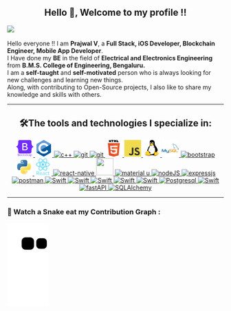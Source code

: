 <h2 align="center">Hello 👋, Welcome to my profile !!</h2>
<img src="https://user-images.githubusercontent.com/92531202/149652557-949d03f6-2dcd-430b-ba00-1cc61905a8b6.png"> 
<p>Hello everyone !! I am <b>Prajwal V</b>, a <b>Full Stack, iOS Developer, Blockchain Engineer, Mobile App Developer</b>.<br/>
I Have done my <b>BE</b> in the field of <b>Electrical and Electronics Engineering</b> from <b>B.M.S. College of Engineering, Bengaluru.</b><br/>
I am a <b>self-taught</b> and <b>self-motivated</b> person who is always looking for new challenges and learning new things.<br/>
Along, with contributing to Open-Source projects, I also like to share my knowledge and skills with others.</p>
<hr>
<h2 align="center">🛠The tools and technologies I specialize in:</h2>

<p align="center"> <a href="https://getbootstrap.com" target="_blank" rel="noreferrer"> <img src="https://raw.githubusercontent.com/devicons/devicon/master/icons/bootstrap/bootstrap-plain-wordmark.svg" alt="bootstrap" width="40" height="40"/> </a> <a href="https://www.cprogramming.com/" target="_blank" rel="noreferrer"> <img src="https://raw.githubusercontent.com/devicons/devicon/master/icons/c/c-original.svg" alt="c" width="40" height="40"/> </a> <a href="https://www.cprogramming.com/" target="_blank" rel="noreferrer"> <img src="https://www.nicepng.com/png/detail/111-1116276_computer-science-i-syllabus-and-grading-policy-c.png" alt="c++" width="40" height="40"/> </a><a href="https://git-scm.com/" target="_blank" rel="noreferrer"> <img src="https://www.vectorlogo.zone/logos/git-scm/git-scm-icon.svg" alt="git" width="40" height="40"/> </a>
 <a href="https://about.gitlab.com/" target="_blank" rel="noreferrer"> <img src="https://cdn4.iconfinder.com/data/icons/logos-and-brands/512/144_Gitlab_logo_logos-512.png" alt="git" width="40" height="40"/> </a>
 <a href="https://www.w3.org/html/" target="_blank" rel="noreferrer"> <img src="https://raw.githubusercontent.com/devicons/devicon/master/icons/html5/html5-original-wordmark.svg" alt="html5" width="40" height="40"/> </a><a href="https://developer.mozilla.org/en-US/docs/Web/JavaScript" target="_blank" rel="noreferrer"> <img src="https://raw.githubusercontent.com/devicons/devicon/master/icons/javascript/javascript-original.svg" alt="javascript" width="40" height="40"/> </a> <a href="https://www.linux.org/" target="_blank" rel="noreferrer"> <img src="https://raw.githubusercontent.com/devicons/devicon/master/icons/linux/linux-original.svg" alt="linux" width="40" height="40"/> </a> <a href="https://www.mysql.com/" target="_blank" rel="noreferrer"> <img src="https://raw.githubusercontent.com/devicons/devicon/master/icons/mysql/mysql-original-wordmark.svg" alt="mysql" width="40" height="40"/> </a> 
 <a href="https://www.mongodb.com/" target="_blank" rel="noreferrer"> <img src="https://user-images.githubusercontent.com/92531202/169091958-67a3e148-dcb6-410b-a859-8201a582671d.png" alt="bootstrap" width="40" height="40"/> </a>
 <a href="https://www.python.org" target="_blank" rel="noreferrer"> <img src="https://raw.githubusercontent.com/devicons/devicon/master/icons/python/python-original.svg" alt="python" width="40" height="40"/> </a> <a href="https://reactjs.org/" target="_blank" rel="noreferrer"> <img src="https://raw.githubusercontent.com/devicons/devicon/master/icons/react/react-original-wordmark.svg" alt="react" width="40" height="40"/> </a>
<a href="https://reactnative.dev/" target="_blank" rel="noreferrer"> <img src="https://miro.medium.com/max/1400/1*xDi2csEAWxu95IEkaNdFUQ.png" alt="react-native" width="40" height="40"/> </a>
<a href="https://en.wikipedia.org/wiki/CSS" target="_blank" rel="noreferrer"> <img src="https://upload.wikimedia.org/wikipedia/commons/thumb/d/d5/CSS3_logo_and_wordmark.svg/180px-CSS3_logo_and_wordmark.svg.png" width="40" height="40"/> </a> <a href="https://mui.com/" target="_blank" rel="noreferrer"> <img src="https://mui.com/static/logo.png" alt="material u" width="40" height="40"/> </a> <a href="https://nodejs.org/en/about/" target="_blank" rel="noreferrer"> <img src="https://www.the-guild.dev/blog-assets/nodejs-esm/nodejs_logo.png" alt="nodeJS" width="40" height="40"/> </a></a> <a href="https://expressjs.com/" target="_blank" rel="noreferrer"> <img src="https://w7.pngwing.com/pngs/925/447/png-transparent-express-js-node-js-javascript-mongodb-node-js-text-trademark-logo.png" alt="expressjs" width="40" height="40"/> </a>
 <a href="https://www.postman.com/" target="_blank" rel="noreferrer"> <img src="https://seeklogo.com/images/P/postman-logo-0087CA0D15-seeklogo.com.png" alt="postman" width="40" height="40"/> </a>
  <a href="https://developer.apple.com/xcode/swiftui/" target="_blank" rel="noreferrer"> <img src="https://avatars.githubusercontent.com/u/2473700?v=4" alt="Swift" width="40" height="40"/> </a>
  <a href="https://www.swift.org/" target="_blank" rel="noreferrer"> <img src="https://www.swiftbysundell.com/images/discover/swiftui/icon.png" alt="Swift" width="40" height="40"/> </a>
   <a href="https://developer.apple.com/xcode/swiftdata/" target="_blank" rel="noreferrer"> <img src="https://developer.apple.com/assets/elements/icons/swiftdata/swiftdata-96x96_2x.png" alt="Swift" width="40" height="40"/> </a>
    <a href="https://developer.apple.com/documentation/coredata/" target="_blank" rel="noreferrer"> <img src="https://miro.medium.com/v2/resize:fit:600/format:webp/1*nm4j_6GfwWpqhuSPlbO-sg.png" alt="Swift" width="40" height="40"/> </a>
     <a href="https://www.android.com/" target="_blank" rel="noreferrer"> <img src="https://logowik.com/content/uploads/images/android-logomark4887.jpg" alt="Swift" width="40" height="40"/> </a>
       <a href="https://www.apple.com/in/ios/ios-18/" target="_blank" rel="noreferrer"> <img src="https://static.vecteezy.com/system/resources/previews/021/515/122/original/ios-icon-logo-software-apple-symbol-with-name-white-design-mobile-illustration-with-black-background-free-vector.jpg" alt="Postgresql" width="40" height="40"/> </a>
              <a href="https://www.postgresql.org/" target="_blank" rel="noreferrer"> <img src="https://upload.wikimedia.org/wikipedia/commons/2/29/Postgresql_elephant.svg" alt="Swift" width="40" height="40"/> </a>
               <a href="https://fastapi.tiangolo.com/" target="_blank" rel="noreferrer"> <img src="https://upload.wikimedia.org/wikipedia/commons/1/1a/FastAPI_logo.svg" alt="fastAPI" width="40" height="40"/> </a>
  <a href="https://www.sqlalchemy.org/" target="_blank" rel="noreferrer"> <img src="https://blog.desdelinux.net/wp-content/uploads/2023/02/sqlalchemy.png" alt="SQLAlchemy" width="40" height="40"/> </a>
 <hr/>
 
  
### 🐍 Watch a Snake eat my Contribution Graph :
<img src="https://github.com/Prajwal208V/Prajwal208V/blob/output/github-contribution-grid-snake.svg" alt="mygrap">

